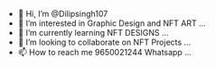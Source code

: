 - 👋 Hi, I’m @Dilipsingh107
- 👀 I’m interested in Graphic Design and NFT ART ...
- 🌱 I’m currently learning NFT DESIGNS ...
- 💞️ I’m looking to collaborate on NFT Projects ...
- 📫 How to reach me 9650021244 Whatsapp ...

<!---
Dilipsingh107/Dilipsingh107 is a ✨ special ✨ repository because its `README.md` (this file) appears on your GitHub profile.
You can click the Preview link to take a look at your changes.
--->
